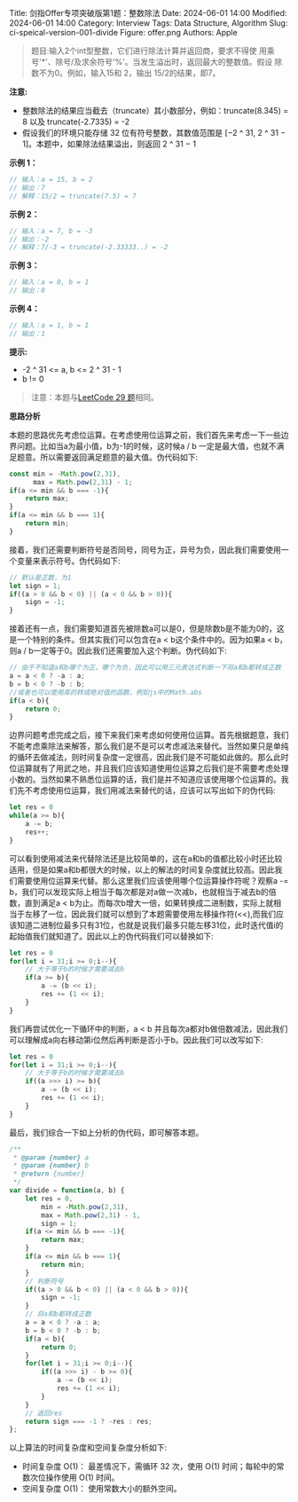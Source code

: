 Title: 剑指Offer专项突破版第1题：整数除法
Date: 2024-06-01 14:00
Modified: 2024-06-01 14:00
Category: Interview
Tags: Data Structure, Algorithm
Slug: ci-speical-version-001-divide
Figure: offer.png
Authors: Apple

> 题目:输入2个int型整数，它们进行除法计算并返回商，要求不得使
> 用乘号'*'、除号/及求余符号'%'。当发生溢出时，返回最大的整数值。假设
> 除数不为0。例如，输入15和 2，输出 15/2的结果，即7。


**注意:**

- 整数除法的结果应当截去（truncate）其小数部分，例如：truncate(8.345) = 8 以及 truncate(-2.7335) = -2
- 假设我们的环境只能存储 32 位有符号整数，其数值范围是 [−2 ^ 31, 2 ^ 31 − 1]。本题中，如果除法结果溢出，则返回 2 ^ 31 − 1

**示例 1：**

```javascript
// 输入：a = 15, b = 2
// 输出：7
// 解释：15/2 = truncate(7.5) = 7
```

**示例 2：**

```javascript
// 输入：a = 7, b = -3
// 输出：-2
// 解释：7/-3 = truncate(-2.33333..) = -2
```

**示例 3：**

```javascript
// 输入：a = 0, b = 1
// 输出：0
```

**示例 4：**

```javascript
// 输入：a = 1, b = 1
// 输出：1
```

**提示:**

- -2 ^ 31 <= a, b <= 2 ^ 31 - 1
- b != 0

> 注意：本题与[LeetCode 29 题](https://leetcode.cn/problems/divide-two-integers/description/)相同。


**思路分析**

本题的思路优先考虑位运算。在考虑使用位运算之前，我们首先来考虑一下一些边界问题。比如当a为最小值，b为-1的时候，这时候a / b 一定是最大值，也就不满足题意。所以需要返回满足题意的最大值。伪代码如下:

```javascript
const min = -Math.pow(2,31),
      max = Math.pow(2,31) - 1;
if(a <= min && b === -1){
    return max;
}
if(a <= min && b === 1){
    return min;
}
```

接着，我们还需要判断符号是否同号，同号为正，异号为负，因此我们需要使用一个变量来表示符号。伪代码如下:

```javascript
// 默认是正数，为1
let sign = 1;
if((a > 0 && b < 0) || (a < 0 && b > 0)){
    sign = -1;
}
```

接着还有一点，我们需要知道首先被除数a可以是0，但是除数b是不能为0的，这是一个特别的条件。但其实我们可以包含在a < b这个条件中的。因为如果a < b，则a / b一定等于0。因此我们还需要加入这个判断。伪代码如下:

```javascript
// 由于不知道a和b哪个为正，哪个为负，因此可以用三元表达式判断一下将a和b都转成正数
a = a < 0 ? -a : a;
b = b < 0 ? -b : b;
//或者也可以使用库的转成绝对值的函数，例如js中的Math.abs
if(a < b){
    return 0;
}
```

边界问题考虑完成之后，接下来我们来考虑如何使用位运算。首先根据题意，我们不能考虑乘除法来解答，那么我们是不是可以考虑减法来替代。当然如果只是单纯的循环去做减法，则时间复杂度一定很高，因此我们是不可能如此做的。那么此时位运算就有了用武之地，并且我们应该知道使用位运算之后我们是不需要考虑处理小数的。当然如果不熟悉位运算的话，我们是并不知道应该使用哪个位运算的。我们先不考虑使用位运算，我们用减法来替代的话，应该可以写出如下的伪代码:

```javascript
let res = 0
while(a >= b){
    a -= b;
    res++;
}
```

可以看到使用减法来代替除法还是比较简单的，这在a和b的值都比较小时还比较适用，但是如果a和b都很大的时候，以上的解法的时间复杂度就比较高。因此我们需要使用位运算来代替。那么这里我们应该使用哪个位运算操作符呢？观察a -= b，我们可以发现实际上相当于每次都是对a做一次减b，也就相当于减去b的倍数，直到满足a < b为止。而每次b增大一倍，如果转换成二进制数，实际上就相当于左移了一位，因此我们就可以想到了本题需要使用左移操作符(<<),而我们应该知道二进制位最多只有31位，也就是说我们最多只能左移31位，此时迭代值i的起始值我们就知道了。因此以上的伪代码我们可以替换如下:

```javascript
let res = 0
for(let i = 31;i >= 0;i--){
    // 大于等于b的时候才需要减去b
    if(a >= b){
        a -= (b << i);
        res += (1 << i);
    }
}
```

我们再尝试优化一下循环中的判断，a < b 并且每次a都对b做倍数减法，因此我们可以理解成a向右移动第i位然后再判断是否小于b。因此我们可以改写如下:

```javascript
let res = 0
for(let i = 31;i >= 0;i--){
    // 大于等于b的时候才需要减去b
    if((a >>> i) >= b){
        a -= (b << i);
        res += (1 << i);
    }
}
```

最后，我们综合一下如上分析的伪代码，即可解答本题。

```javascript
/**
 * @param {number} a
 * @param {number} b
 * @return {number}
 */
var divide = function(a, b) {
    let res = 0,
        min = -Math.pow(2,31),
        max = Math.pow(2,31) - 1,
        sign = 1;
    if(a <= min && b === -1){
        return max;
    }
    if(a <= min && b === 1){
        return min;
    }
    // 判断符号
    if((a > 0 && b < 0) || (a < 0 && b > 0)){
        sign = -1;
    }
    // 将a和b都转成正数
    a = a < 0 ? -a : a;
    b = b < 0 ? -b : b;
    if(a < b){
        return 0;
    }
    for(let i = 31;i >= 0;i--){
        if((a >>> i) - b >= 0){
            a -= (b << i);
            res += (1 << i);
        }
    }
    // 返回res
    return sign === -1 ? -res : res;
};
```

以上算法的时间复杂度和空间复杂度分析如下:

- 时间复杂度 O(1)： 最差情况下，需循环 32 次，使用 O(1) 时间；每轮中的常数次位操作使用 O(1) 时间。
- 空间复杂度 O(1)： 使用常数大小的额外空间。